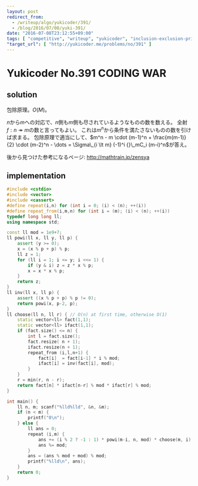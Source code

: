 ```yaml
---
layout: post
redirect_from:
  - /writeup/algo/yukicoder/391/
  - /blog/2016/07/08/yuki-391/
date: "2016-07-08T23:12:55+09:00"
tags: [ "competitive", "writeup", "yukicoder", "inclusion-exclusion-principle" ]
"target_url": [ "http://yukicoder.me/problems/no/391" ]
---
```


# Yukicoder No.391 CODING WAR

## solution

包除原理。$O(M)$。

$n$から$m$への対応で、$n$側も$m$側も尽されているようなものの数を数える。
全射$f : n \twoheadrightarrow m$の数と言ってもよい。
これは$m^n$から条件を満たさないものの数を引けば求まる。
包除原理で適当にして、$m^n - m \cdot (m-1)^n + \frac{m(m-1)}{2} \cdot (m-2)^n - \dots = \Sigma\_{i \lt m} (-1)^i {}\_mC_i (m-i)^n$が答え。


後から見つけた参考になるページ: <http://mathtrain.jp/zensya>

## implementation

``` c++
#include <cstdio>
#include <vector>
#include <cassert>
#define repeat(i,n) for (int i = 0; (i) < (n); ++(i))
#define repeat_from(i,m,n) for (int i = (m); (i) < (n); ++(i))
typedef long long ll;
using namespace std;

const ll mod = 1e9+7;
ll powi(ll x, ll y, ll p) {
    assert (y >= 0);
    x = (x % p + p) % p;
    ll z = 1;
    for (ll i = 1; i <= y; i <<= 1) {
        if (y & i) z = z * x % p;
        x = x * x % p;
    }
    return z;
}
ll inv(ll x, ll p) {
    assert ((x % p + p) % p != 0);
    return powi(x, p-2, p);
}
ll choose(ll n, ll r) { // O(n) at first time, otherwise O(1)
    static vector<ll> fact(1,1);
    static vector<ll> ifact(1,1);
    if (fact.size() <= n) {
        int l = fact.size();
        fact.resize( n + 1);
        ifact.resize(n + 1);
        repeat_from (i,l,n+1) {
            fact[i]  = fact[i-1] * i % mod;
            ifact[i] = inv(fact[i], mod);
        }
    }
    r = min(r, n - r);
    return fact[n] * ifact[n-r] % mod * ifact[r] % mod;
}

int main() {
    ll n, m; scanf("%lld%lld", &n, &m);
    if (n < m) {
        printf("0\n");
    } else {
        ll ans = 0;
        repeat (i,m) {
            ans += (i % 2 ? -1 : 1) * powi(m-i, n, mod) * choose(m, i) % mod;
            ans %= mod;
        }
        ans = (ans % mod + mod) % mod;
        printf("%lld\n", ans);
    }
    return 0;
}
```
